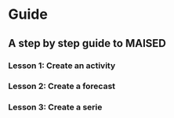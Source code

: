 # Guide

## A step by step guide to MAISED

### Lesson 1: Create an activity 

### Lesson 2: Create a forecast 

### Lesson 3: Create a serie




